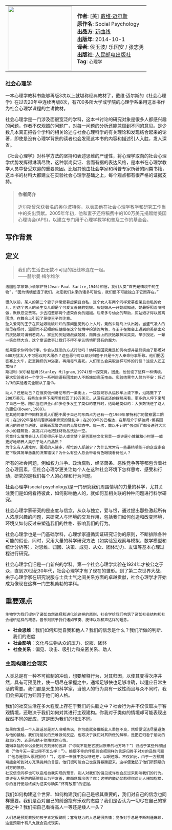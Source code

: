 <table>
<tr>
<td>
<img src="https://yamaeye.github.io/docs/img/books/社会心理学.jpg" width=200px />
</td>
<td>
<p>
<b>作者</b>: [美] <a href="https://book.douban.com/author/4522339/">戴维·迈尔斯</a><br/>
<b>原作名</b>: Social Psychology
<br/>
<b>出品方</b>: <a href="https://book.douban.com/producers/274">新曲线</a>
<br/>
<b>出版年</b>: 2014-10-1
<br/>
<b>译者</b>: 侯玉波/ 乐国安 / 张志勇
<br/>
<b>出版社</b>: <a href="https://book.douban.com/press/2609">人民邮电出版社</a>
<br/>
<b>Tag</b>: <code>心理学</code> <br/>
</p>
</td>
</tr>
</table>

### [社会心理学](https://book.douban.com/subject/25982198/)<!-- {docsify-ignore} -->

一本心理学教科书能够再版3次以上就堪称经典教材了，戴维·迈尔斯的《社会心理学》在过去20年中连续再版8次，有700多所大学或学院的心理学系采用这本书作为社会心理学课程的主讲教材。

社会心理学是一门涉及面很宽泛的学科，这本书讨论的研究对象是很多人都感兴趣的问题，作者不仅观照的问题广，对每一问题的分析还能兼顾到不同的意见。是少数几本真正把各个学科的相关论述与社会心理科学的有关理论和发现结合起来的论著，即使是没有心理学背景的读者也会发现这本书的内容和描述引人入胜，发人深省。

《社会心理学》对科学方法的坚持和表述思维的严谨性，将心理学取向的社会心理学优势发挥得淋漓尽致，这种崇尚实证、言而有据的表达风格，是本书在心理学教学人员中备受欢迎的重要原因。比起其他由社会学家和科普专家所著的同类书籍，这本书的材料大都建立在实验社会心理学基础之上，每个观点都有很严格的证据支持。

>#### 作者简介<!-- {docsify-ignore} -->
>迈尔斯曾荣获著名的奥尔波特奖，以表彰他在社会心理学教学和研究工作当中的突出贡献。2005年年初，他和妻子还将稿费中的100万美元捐赠给美国心理协会(APS)，以建立专门用于心理学教学和普及工作的基金会。

## 写作背景

## 定义

>我们的生活由无数不可见的细线串连在一起。  
>——赫尔曼·梅尔维尔

```
法国哲学家兼小说家萨特(Jean-Paul Sartre,1946)相信，我们人类“首先是情境中的生物”，“因为情境塑造了我们，决定我们未来的诸多可能性，我们便不可能独立于它而存在。”
```

```
很久以前，某人的第二个妻子非常爱慕虚荣且自私，这个女人有两个同样爱慕虚荣且自私的女儿，但这个男人的亲生女儿却是个可爱又善良的姑娘。灰姑娘从一开始就知道，她最好照着吩咐做，默默忍受责骂，少去招惹那两个虚荣自负的姐姐。后来多亏仙女的帮助，灰姑娘才得以脱离困境，在舞会上引起了英俊王子的注意。
坠入爱河的王子在灰姑娘破破烂烂的房间里见到心上人时，竟然未能马上认出她。当盛气凌人的继母在场时，温顺而不起眼的灰姑娘在这个情境中扮演的角色，与王子在舞会上遇到的美丽出众的灰姑娘可谓判若两人。家里的灰姑娘战战兢兢，而舞会上的灰姑娘神采奕奕，举手投足、一颦一笑自然大方，这个童话故事让我们不得不承认情境所具有的魔力。
```

```
如果要求你听命行事，你会以残忍的方式行动吗？纳粹德国究竟是如何构想并最终实施了那场对600万犹太人不可思议的大屠杀？这些恶行可以部分归咎于只是千万人奉命行事所致。他们把囚徒塞上火车，赶至拥挤的淋浴室，再用毒气毒死。人们怎么会采取这样可怖的行径？这些人还正常吗？
斯坦利·米尔格拉姆(Stanley Milgram,1974)想一探究竟，因此，他创设了这样一种情境，要求实验者对一个学习一系列词语有困难的人不断施加高压电击。实验结果令人颇为不安：将近2/3的实验者完全服从了指令。

助人？还是助己？在俄亥俄州哥伦布的一条街上，一袋袋现钞从运钞车上滚下来，沿路撒下了200万美元。有些车主停下来帮着捡回了10万美元。从没有返还的数额来看，更多的人停下来帮了自己一把。随后当在旧金山和多伦多发生了类似的意外时，结局是类似的：大多数钱进了路人的腰包(Bowen,1988)。
在其他的事件中同样发现人们把不属于自己的东西占为己有——在1969年蒙特利尔的警察罢工期间；在1992年洛杉矶警察袖手旁观的骚乱中；在2003年的巴格达，在那段介于萨达姆·侯赛因统治的终结与进驻、部署新军警之间的无警状态中。每一次，数以千计的“强盗们”都会进驻大大小小的建筑物，高高兴兴地把钱财物品洗劫一空。
究竟什么情境会让人们变得乐于助人或贪婪？是否某些文化背景——或许是小城镇和小村落——能更好地培养人类乐于助人的品质？
为什么有人遇难时，围观的人越多，帮忙的人却越少？为什么常常有一些最精明能干的企业家会犯下极其简单愚蠢的决策错误？为什么有些人总会带着有色眼镜看待他人？
```

所有的社会问题，例如权力斗争、政治腐败、经济萧条、恶性竞争等等都包含着社会心理因素，但社会心理学更关注每个人在这种社会环境下怎样思考、感受和行动，研究的是我们每个人的心理和行为问题。

社会心理学(social psychology)是一门研究我们周围情境的力量的科学，尤其关注我们是如何看待彼此，如何影响他人的，就如何互相关联的种种问题进行科学研究。

社会心理学家研究的是态度与信念，从众与独立，爱与恨，通过提出那些激起所有人浓厚兴趣的问题，来研究人与环境的交互作用，包括我们如何创造和改变环境，环境又如何反过来塑造我们的性格、影响我们的行为。

社会心理学也是一门基础学科，心理学家遵循实证研究证伪的原则，不断排除各种可能的假设，同时，采用大量的科学研究方法（如实验室观察与模拟，数学模型和统计分析等），对思维、归因、决策、成见、从众、团体动力、友谊等基本心理过程进行研究。

社会心理学仍旧是一门新兴的学科。第一个社会心理学实验在1924年才被公之于众，直到20世纪30年代，社会心理学才有了现在的雏形。到了第二次世界大战，由于心理学家在研究说服与士兵士气之间关系方面的卓越贡献，社会心理学才开始成为像现在这样一门生机勃勃的学科。

## 重要观点

```
生物学为我们提供了诸如自然选择和进化论这样的原则，社会学给我们构筑了诸如社会结构和社会组织这样的概念，音乐则赋予我们诸如节奏、旋律以及和声这样的理念。
```

- **社会思维**：我们如何知觉自我和他人？我们的信念是什么？我们所做的判断、我们的态度
- **社会影响**：文化与生物从众的压力、说服、团体
- **社会关系**：偏见、攻击、吸引力和亲密关系、助人

### 主观构建社会现实

人类总是有一种不可抑制的冲动，想要解释行为，对其归因，以使其变得次序井然，具有可预见性，使一切尽在掌握之中，通常足够快也足够准确，以适应日常生活的需要。我们都是天生的科学家，当他人的行为具有一致性而且与众不同时，我们会把其行为归因于他们的人格。

我们的社交生活在多大程度上存在于我们的头脑之中？社会行为并不仅仅取决于客观情境，还取决于我们如何对其进行主观建构。你我对于类似的情境却可能表现出截然不同的反应，这是因为我们的想法不同。

```
如果你发现一个人说话总是对人冷嘲热讽，你可能就会推断此人秉性不良，然后便设法尽量避免与他的接触。我们对朋友的责难做何反应，也取决于我们对其所做的解释，是把它归咎于朋友的敌意行为，还是归结于他糟糕的心情。
婚姻幸福的伴侣会把对方刻薄的言辞（“你就不能把它放回原来的地方吗？”）归结于某些外部因素（“他今天一定过得不怎么样！”）。婚姻不幸的伴侣则会把同样的言辞归咎于对方的品性问题（“他总是那么恶狠狠的！”），这样一来就不免以牙还牙，以眼还眼。不仅如此，由于一方预期可能会听到对方充满挑衅的言语，他们很可能自己也变得暴躁起来，这样便激起了他们所预期的对方的愤怒。
社交信念同样也可以变成自我实现的预言，别人对我们的偏见或许也会反过来影响我们的行为。或许有人把你的腼腆错认为不友善，故而怠慢冷落了你；这样的举动又惹得你对此人横加指摘，你的言行便最终成为证实你确实“怀有敌意”的证据。
```

我们如何构建这个世界、如何构建我们自己是极其重要的，我们对自己的信念也同样重要。我们是否对自己的前途抱有乐观的态度？我们是否认为一切尽在自己的掌握之中？我们把自己看得高人一等还是矮人一头？

```
人们总是预期教授的孩子肯定很聪明；富有魅力的人总是很热情；竞争对手总是不断制造麻烦，这些预期十有八九就会变成现实。
```
